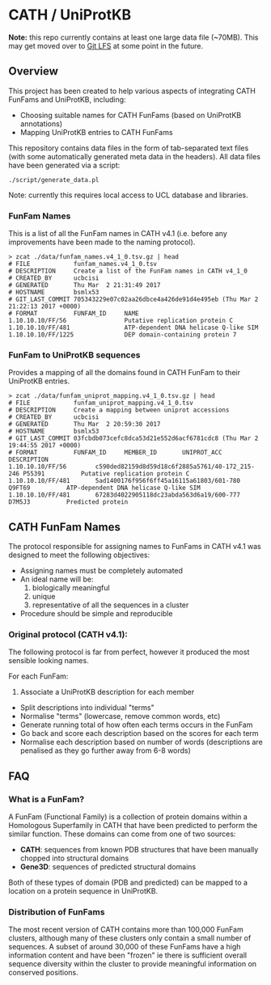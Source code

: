 # CATH / UniProtKB

**Note:** this repo currently contains at least one large data file (~70MB). This may get moved over to [Git LFS](https://git-lfs.github.com/) at some point in the future.

## Overview

This project has been created to help various aspects of integrating CATH FunFams and UniProtKB, including:

 * Choosing suitable names for CATH FunFams (based on UniProtKB annotations)
 * Mapping UniProtKB entries to CATH FunFams

This repository contains data files in the form of tab-separated text files (with some automatically generated meta data in the headers). All data files have been generated via a script:
 
    ./script/generate_data.pl

Note: currently this requires local access to UCL database and libraries.

### FunFam Names

This is a list of all the FunFam names in CATH v4.1 (i.e. before any improvements have been made to the naming protocol).

```
> zcat ./data/funfam_names.v4_1_0.tsv.gz | head
# FILE            funfam_names.v4_1_0.tsv
# DESCRIPTION     Create a list of the FunFam names in CATH v4_1_0
# CREATED_BY      ucbcisi
# GENERATED       Thu Mar  2 21:31:49 2017
# HOSTNAME        bsmlx53
# GIT_LAST_COMMIT 705343229e07c02aa26dbce4a426de91d4e495eb (Thu Mar 2 21:22:13 2017 +0000)
# FORMAT          FUNFAM_ID     NAME
1.10.10.10/FF/56                Putative replication protein C
1.10.10.10/FF/481               ATP-dependent DNA helicase Q-like SIM
1.10.10.10/FF/1225              DEP domain-containing protein 7
```

### FunFam to UniProtKB sequences

Provides a mapping of all the domains found in CATH FunFam to their 
UniProtKB entries.

```
> zcat ./data/funfam_uniprot_mapping.v4_1_0.tsv.gz | head
# FILE            funfam_uniprot_mapping.v4_1_0.tsv
# DESCRIPTION     Create a mapping between uniprot accessions
# CREATED_BY      ucbcisi
# GENERATED       Thu Mar  2 20:59:30 2017
# HOSTNAME        bsmlx53
# GIT_LAST_COMMIT 03fcbdb073cefc8dca53d21e552d6acf6781cdc8 (Thu Mar 2 19:44:55 2017 +0000)
# FORMAT          FUNFAM_ID     MEMBER_ID       UNIPROT_ACC     DESCRIPTION
1.10.10.10/FF/56        c590ded82159d8d59d18c6f2885a5761/40-172_215-246 P55391          Putative replication protein C
1.10.10.10/FF/481       5ad1400176f956f6ff45a16115a61803/601-780        Q9FT69          ATP-dependent DNA helicase Q-like SIM
1.10.10.10/FF/481       67283d4022905118dc23abda563d6a19/600-777        D7M5J3          Predicted protein
```


## CATH FunFam Names

The protocol responsible for assigning names to FunFams in CATH v4.1 was 
designed to meet the following objectives:

 * Assigning names must be completely automated
 * An ideal name will be:
    1. biologically meaningful
    1. unique
    1. representative of all the sequences in a cluster
 * Procedure should be simple and reproducible
 
### Original protocol (CATH v4.1):

The following protocol is far from perfect, however it produced the most 
sensible looking names.

For each FunFam:

 1. Associate a UniProtKB description for each member
 * Split descriptions into individual "terms"
 * Normalise "terms" (lowercase, remove common words, etc)
 * Generate running total of how often each terms occurs in the FunFam
 * Go back and score each description based on the scores for each term
 * Normalise each description based on number of words (descriptions are penalised as they go further away from 6-8 words)


## FAQ

### What is a FunFam?

A FunFam (Functional Family) is a collection of protein domains within a Homologous Superfamily in CATH that have been predicted to
perform the similar function. These domains can come from one of two sources:

 * **CATH**: sequences from known PDB structures that have been manually chopped into structural domains
 * **Gene3D**: sequences of predicted structural domains

Both of these types of domain (PDB and predicted) can be mapped to a location on a protein sequence in UniProtKB. 

### Distribution of FunFams

The most recent version of CATH contains more than 100,000 FunFam clusters, although many of these clusters only contain a small number of sequences. 
A subset of around 30,000 of these FunFams have a high information content and have been "frozen" ie there is sufficient overall sequence diversity within 
the cluster to provide meaningful information on conserved positions.


